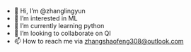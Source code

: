 - 👋 Hi, I’m @zhanglingyun
- 👀 I’m interested in ML
- 🌱 I’m currently learning python
- 💞️ I’m looking to collaborate on QI
- 📫 How to reach me via zhangshaofeng308@outlook.com

<!---
zhanglingyun/zhanglingyun is a ✨ special ✨ repository because its `README.md` (this file) appears on your GitHub profile.
You can click the Preview link to take a look at your changes.
--->

